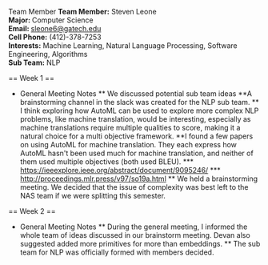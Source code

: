 Team Member
<b>Team Member:</b> Steven Leone <br>
<b> Major: </b> Computer Science <br>
<b>Email:  </b>sleone6@gatech.edu <br>
<b>Cell Phone:</b> (412)-378-7253 <br>
<b>Interests:</b> Machine Learning, Natural Language Processing, Software Engineering, Algorithms <br>
<b>Sub Team:</b> NLP


== Week 1 ==
* General Meeting Notes
** We discussed potential sub team ideas
**A brainstorming channel in the slack was created for the NLP sub team.
** I think exploring how AutoML can be used to explore more complex NLP problems, like machine translation, would be interesting, especially as machine translations require multiple qualities to score, making it a natural choice for a multi objective framework.
**I found a few papers on using AutoML for machine translation. They each express how AutoML hasn't been used much for machine translation, and neither of them used multiple objectives (both used BLEU).
*** https://ieeexplore.ieee.org/abstract/document/9095246/ 
*** http://proceedings.mlr.press/v97/so19a.html
** We held a brainstorming meeting. We decided that the issue of complexity was best left to the NAS team if we were splitting this semester.

== Week 2 ==
* General Meeting Notes
** During the general meeting, I informed the whole team of ideas discussed in our brainstorm meeting. Devan also suggested added more primitives for more than embeddings.
** The sub team for NLP was officially formed with members decided.